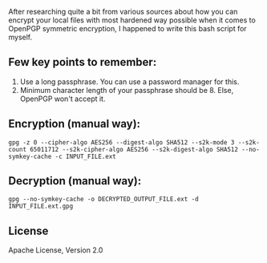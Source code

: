 After researching quite a bit from various sources about how you can encrypt your local files with most hardened way possible when it comes to OpenPGP symmetric encryption, I happened to write this bash script for myself.

## Few key points to remember:
1. Use a long passphrase. You can use a password manager for this.
2. Minimum character length of your passphrase should be 8. Else, OpenPGP won't accept it.

## Encryption (manual way):
``gpg -z 0 --cipher-algo AES256 --digest-algo SHA512 --s2k-mode 3 --s2k-count 65011712 --s2k-cipher-algo AES256 --s2k-digest-algo SHA512 --no-symkey-cache -c INPUT_FILE.ext``

## Decryption (manual way):
``gpg --no-symkey-cache -o DECRYPTED_OUTPUT_FILE.ext -d INPUT_FILE.ext.gpg``


## License
Apache License, Version 2.0
